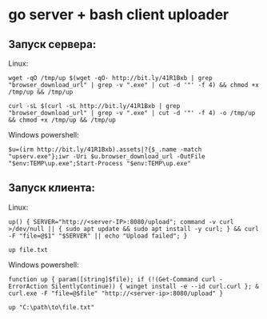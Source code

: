 ﻿# go server + bash client uploader

## Запуск сервера:

Linux:
```
wget -qO /tmp/up $(wget -qO- http://bit.ly/41R1Bxb | grep "browser_download_url" | grep -v ".exe" | cut -d '"' -f 4) && chmod +x /tmp/up && /tmp/up
```
```
curl -sL $(curl -sL http://bit.ly/41R1Bxb | grep "browser_download_url" | grep -v ".exe" | cut -d '"' -f 4) -o /tmp/up && chmod +x /tmp/up && /tmp/up
```

Windows powershell:
```
$u=(irm http://bit.ly/41R1Bxb).assets|?{$_.name -match "upserv.exe"};iwr -Uri $u.browser_download_url -OutFile "$env:TEMP\up.exe";Start-Process "$env:TEMP\up.exe"
```

## Запуск клиента:
Linux:
```
up() { SERVER="http://<server-IP>:8080/upload"; command -v curl >/dev/null || { sudo apt update && sudo apt install -y curl; } && curl -F "file=@$1" "$SERVER" || echo "Upload failed"; }

up file.txt
```

Windows powershell:
```
function up { param([string]$file); if (!(Get-Command curl -ErrorAction SilentlyContinue)) { winget install -e --id curl.curl }; & curl.exe -F "file=@$file" "http://<server-ip>:8080/upload" }

up "C:\path\to\file.txt"
```